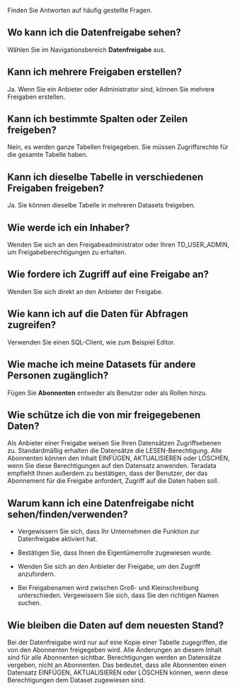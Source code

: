 Finden Sie Antworten auf häufig gestellte Fragen.

Wo kann ich die Datenfreigabe sehen?
------------------------------------

Wählen Sie im Navigationsbereich **Datenfreigabe** aus.

Kann ich mehrere Freigaben erstellen?
-------------------------------------

Ja. Wenn Sie ein Anbieter oder Administrator sind, können Sie mehrere Freigaben erstellen.

Kann ich bestimmte Spalten oder Zeilen freigeben?
-------------------------------------------------

Nein, es werden ganze Tabellen freigegeben. Sie müssen Zugriffsrechte für die gesamte Tabelle haben.

Kann ich dieselbe Tabelle in verschiedenen Freigaben freigeben?
---------------------------------------------------------------

Ja. Sie können dieselbe Tabelle in mehreren Datasets freigeben.

Wie werde ich ein Inhaber?
--------------------------

Wenden Sie sich an den Freigabeadministrator oder Ihren TD\_USER\_ADMIN, um Freigabeberechtigungen zu erhalten.

Wie fordere ich Zugriff auf eine Freigabe an?
---------------------------------------------

Wenden Sie sich direkt an den Anbieter der Freigabe.

Wie kann ich auf die Daten für Abfragen zugreifen?
--------------------------------------------------

Verwenden Sie einen SQL-Client, wie zum Beispiel Editor.

Wie mache ich meine Datasets für andere Personen zugänglich?
------------------------------------------------------------

Fügen Sie **Abonnenten** entweder als Benutzer oder als Rollen hinzu.

Wie schütze ich die von mir freigegebenen Daten?
------------------------------------------------

Als Anbieter einer Freigabe weisen Sie Ihren Datensätzen Zugriffsebenen zu. Standardmäßig erhalten die Datensätze die LESEN-Berechtigung. Alle Abonnenten können den Inhalt EINFÜGEN, AKTUALISIEREN oder LÖSCHEN, wenn Sie diese Berechtigungen auf den Datensatz anwenden. Teradata empfiehlt Ihnen außerdem zu bestätigen, dass der Benutzer, der das Abonnement für die Freigabe anfordert, Zugriff auf die Daten haben soll.

Warum kann ich eine Datenfreigabe nicht sehen/finden/verwenden?
---------------------------------------------------------------

-   Vergewissern Sie sich, dass Ihr Unternehmen die Funktion zur Datenfreigabe aktiviert hat.

-   Bestätigen Sie, dass Ihnen die Eigentümerrolle zugewiesen wurde.

-   Wenden Sie sich an den Anbieter der Freigabe, um den Zugriff anzufordern.

-   Bei Freigabenamen wird zwischen Groß- und Kleinschreibung unterschieden. Vergewissern Sie sich, dass Sie den richtigen Namen suchen.

Wie bleiben die Daten auf dem neuesten Stand?
---------------------------------------------

Bei der Datenfreigabe wird nur auf eine Kopie einer Tabelle zugegriffen, die von den Abonnenten freigegeben wird. Alle Änderungen an diesem Inhalt sind für alle Abonnenten sichtbar. Berechtigungen werden an Datensätze vergeben, nicht an Abonnenten. Das bedeutet, dass alle Abonnenten einen Datensatz EINFÜGEN, AKTUALISIEREN oder LÖSCHEN können, wenn diese Berechtigungen dem Dataset zugewiesen sind.
